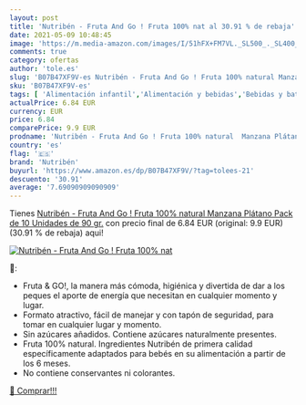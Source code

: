 ```yaml
---
layout: post
title: 'Nutribén - Fruta And Go ! Fruta 100% nat al 30.91 % de rebaja'
date: 2021-05-09 10:48:45
image: 'https://m.media-amazon.com/images/I/51hFX+FM7VL._SL500_._SL400_.jpg'
comments: true
category: ofertas
author: 'tole.es'
slug: 'B07B47XF9V-es Nutribén - Fruta And Go ! Fruta 100% natural Manzana...'
sku: 'B07B47XF9V-es'
tags: [ 'Alimentación infantil','Alimentación y bebidas','Bebidas y batidos para bebé','Smoothies para bebés y niños pequeños','manzana','nutribén', ]
actualPrice: 6.84 EUR
currency: EUR
price: 6.84
comparePrice: 9.9 EUR
prodname: 'Nutribén - Fruta And Go ! Fruta 100% natural  Manzana Plátano  Pack de 10 Unidades de 90 gr.'
country: 'es'
flag: '🇪🇸'
brand: 'Nutribén'
buyurl: 'https://www.amazon.es/dp/B07B47XF9V/?tag=tolees-21'
descuento: '30.91'
average: '7.69090909090909'
---
```


Tienes [Nutribén - Fruta And Go ! Fruta 100% natural  Manzana Plátano  Pack de 10 Unidades de 90 gr.](https://www.amazon.es/dp/B07B47XF9V/?tag=tolees-21) con precio final de  6.84 EUR (original: 9.9 EUR) (30.91 %  de rebaja) aqui!

[![Nutribén - Fruta And Go ! Fruta 100% nat](https://m.media-amazon.com/images/I/51hFX+FM7VL._SL500_._SL400_.jpg)](https://www.amazon.es/dp/B07B47XF9V/?tag=tolees-21)

🔎:

- Fruta & GO!, la manera más cómoda, higiénica y divertida de dar a los peques el aporte de energía que necesitan en cualquier momento y lugar.
- Formato atractivo, fácil de manejar y con tapón de seguridad, para tomar en cualquier lugar y momento.
- Sin azúcares añadidos. Contiene azúcares naturalmente presentes.
- Fruta 100% natural. Ingredientes Nutribén de primera calidad específicamente adaptados para bebés en su alimentación a partir de los 6 meses.
- No contiene conservantes ni colorantes.

[🛒 Comprar!!!](https://www.amazon.es/dp/B07B47XF9V/?tag=tolees-21)
